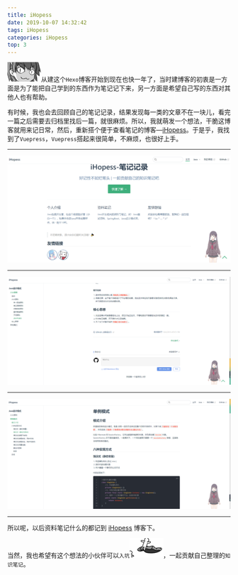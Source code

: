 ```yaml
---
title: iHopess
date: 2019-10-07 14:32:42
tags: iHopess
categories: iHopess
top: 3
---
```


<img src="../images/美琴.gif" alt="" data-action="zoom" style="display: inline-block;">从建这个`Hexo`博客开始到现在也快一年了，当时建博客的初衷是一方面是为了能把自己学到的东西作为笔记记下来，另一方面是希望自己写的东西对其他人也有帮助。

有时候，我也会去回顾自己的笔记记录，结果发现每一类的文章不在一块儿，看完一篇之后需要去归档里找后一篇，就很麻烦。所以，我就萌发一个想法，干脆这博客就用来记日常，然后，重新搭个便于查看笔记的博客—[iHopess](https://ihopess.layne666.site/)。于是乎，我找到了`Vuepress`，`Vuepress`搭起来很简单，不麻烦，也很好上手。

---

![iHopess](../images/iHopess/1.png)<!--more-->

---

![iHopess](../images/iHopess/2.png)

---

![iHopess](../images/iHopess/3.png)

---

所以呢，以后资料笔记什么的都记到 [iHopess](https://ihopess.layne666.site/) 博客下。

当然，我也希望有这个想法的小伙伴可以`入坑`<img src="../images/入坑.gif" alt="" data-action="zoom" style="display: inline-block;">，一起贡献自己整理的`知识笔记`。

